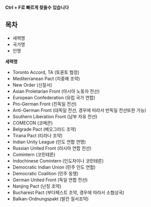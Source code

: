 **Ctrl + F로 빠르게 찾을수 있습니다**

## 목차
  - 세력명
  - 국가명
  - 인명
  
**세력명**
  - Toronto Accord, TA (토론토 협정)
  - Mediterranean Pact (지중해 조약)
  - New Order (신질서)
  - Asian Proletarian Front (아시아 노동자 전선)
  - European Confederation (유럽 국가 연합)
  - Pro-German Front (친독일 전선)
  - Anti-German Front (대독일 전선, 경우에 따라서 반독일 전선또한 가능)
  - Southern Liberation Front (남부 자유 전선)
  - COMECON (코메콘)
  - Belgrade Pact (베오그라드 조약)
  - Tirana Pact (티라나 조약)
  - Indian Unity League (인도 연합 연맹)
  - Russian United Front (러시아 연합 전선)
  - Comintern (코민테른)
  - Indochinese Comintern (인도차이나 코민테른)
  - Democratic Indian Union (민주 인도 연합)
  - Democratic Coalition (민주 동맹)
  - German United Front (독일 연합 전선)
  - Nanjing Pact (난징 조약)
  - Bucharest Pact (부다페스트 조약, 경우에 따라서 소협상국)
  - Balkan-Ordnungspakt (발칸 질서조약)
